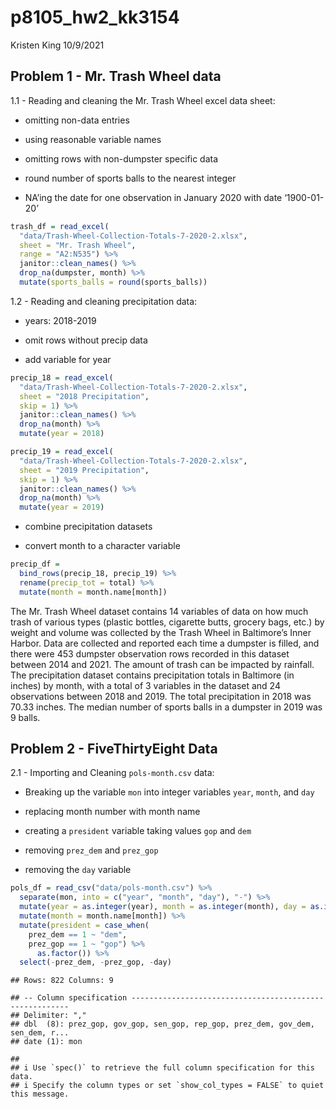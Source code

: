 p8105\_hw2\_kk3154
================
Kristen King
10/9/2021

## Problem 1 - Mr. Trash Wheel data

1.1 - Reading and cleaning the Mr. Trash Wheel excel data sheet:

-   omitting non-data entries

-   using reasonable variable names

-   omitting rows with non-dumpster specific data

-   round number of sports balls to the nearest integer

-   NA’ing the date for one observation in January 2020 with date
    ‘1900-01-20’

``` r
trash_df = read_excel(
  "data/Trash-Wheel-Collection-Totals-7-2020-2.xlsx",
  sheet = "Mr. Trash Wheel", 
  range = "A2:N535") %>% 
  janitor::clean_names() %>% 
  drop_na(dumpster, month) %>% 
  mutate(sports_balls = round(sports_balls))
```

1.2 - Reading and cleaning precipitation data:

-   years: 2018-2019

-   omit rows without precip data

-   add variable for year

``` r
precip_18 = read_excel(
  "data/Trash-Wheel-Collection-Totals-7-2020-2.xlsx",
  sheet = "2018 Precipitation",
  skip = 1) %>% 
  janitor::clean_names() %>% 
  drop_na(month) %>% 
  mutate(year = 2018)

precip_19 = read_excel(
  "data/Trash-Wheel-Collection-Totals-7-2020-2.xlsx",
  sheet = "2019 Precipitation",
  skip = 1) %>% 
  janitor::clean_names() %>% 
  drop_na(month) %>% 
  mutate(year = 2019)
```

-   combine precipitation datasets

-   convert month to a character variable

``` r
precip_df = 
  bind_rows(precip_18, precip_19) %>% 
  rename(precip_tot = total) %>% 
  mutate(month = month.name[month])
```

The Mr. Trash Wheel dataset contains 14 variables of data on how much
trash of various types (plastic bottles, cigarette butts, grocery bags,
etc.) by weight and volume was collected by the Trash Wheel in
Baltimore’s Inner Harbor. Data are collected and reported each time a
dumpster is filled, and there were 453 dumpster observation rows
recorded in this dataset between 2014 and 2021. The amount of trash can
be impacted by rainfall. The precipitation dataset contains
precipitation totals in Baltimore (in inches) by month, with a total of
3 variables in the dataset and 24 observations between 2018 and 2019.
The total precipitation in 2018 was 70.33 inches. The median number of
sports balls in a dumpster in 2019 was 9 balls.

## Problem 2 - FiveThirtyEight Data

2.1 - Importing and Cleaning `pols-month.csv` data:

-   Breaking up the variable `mon` into integer variables `year`,
    `month`, and `day`

-   replacing month number with month name

-   creating a `president` variable taking values `gop` and `dem`

-   removing `prez_dem` and `prez_gop`

-   removing the `day` variable

``` r
pols_df = read_csv("data/pols-month.csv") %>% 
  separate(mon, into = c("year", "month", "day"), "-") %>% 
  mutate(year = as.integer(year), month = as.integer(month), day = as.integer(day)) %>% 
  mutate(month = month.name[month]) %>% 
  mutate(president = case_when(
    prez_dem == 1 ~ "dem",
    prez_gop == 1 ~ "gop") %>% 
      as.factor()) %>% 
  select(-prez_dem, -prez_gop, -day)
```

    ## Rows: 822 Columns: 9

    ## -- Column specification --------------------------------------------------------
    ## Delimiter: ","
    ## dbl  (8): prez_gop, gov_gop, sen_gop, rep_gop, prez_dem, gov_dem, sen_dem, r...
    ## date (1): mon

    ## 
    ## i Use `spec()` to retrieve the full column specification for this data.
    ## i Specify the column types or set `show_col_types = FALSE` to quiet this message.
